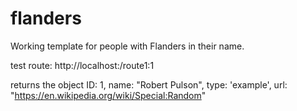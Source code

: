 # flanders
Working template for people with Flanders in their name. 



test route:
http://localhost:/route1:1

returns the object
    ID: 1,
    name: "Robert Pulson",
    type: 'example',
    url: "https://en.wikipedia.org/wiki/Special:Random"
